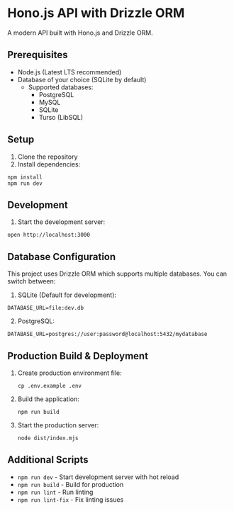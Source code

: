 # Hono.js API with Drizzle ORM

A modern API built with Hono.js and Drizzle ORM.

## Prerequisites

- Node.js (Latest LTS recommended)
- Database of your choice (SQLite by default)
  - Supported databases:
    - PostgreSQL
    - MySQL
    - SQLite
    - Turso (LibSQL)

## Setup

1. Clone the repository
2. Install dependencies:

```
npm install
npm run dev
```

## Development

1. Start the development server:

```
open http://localhost:3000
```

## Database Configuration

This project uses Drizzle ORM which supports multiple databases. You can switch between:

1. SQLite (Default for development):

```
DATABASE_URL=file:dev.db
```

2. PostgreSQL:

```
DATABASE_URL=postgres://user:password@localhost:5432/mydatabase
```

## Production Build & Deployment

1. Create production environment file:

   ```
   cp .env.example .env
   ```

2. Build the application:

   ```
   npm run build
   ```

3. Start the production server:
   ```
   node dist/index.mjs
   ```

## Additional Scripts

- `npm run dev` - Start development server with hot reload
- `npm run build` - Build for production
- `npm run lint` - Run linting
- `npm run lint-fix` - Fix linting issues
